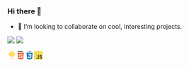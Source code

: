 ### Hi there 👋

- 👯 I’m looking to collaborate on cool, interesting projects.

<div>
  <img height="180em" src="https://github-readme-stats.vercel.app/api?username=Raymw1&show_icons=true&theme=dark&include_all_commits=true&count_private=true"/>
  <img height="180em" src="https://github-readme-stats.vercel.app/api/top-langs/?username=Raymw1&layout=compact&langs_count=16&theme=dark"/>
<div>


<img src="https://raw.githubusercontent.com/devicons/devicon/master/icons/python/python-plain-wordmark.svg" alt="python" width="20" height="20"/><img src="https://raw.githubusercontent.com/devicons/devicon/master/icons/html5/html5-original-wordmark.svg" alt="html5" width="20" height="20"/><img src="https://raw.githubusercontent.com/devicons/devicon/master/icons/css3/css3-plain-wordmark.svg" alt="css3" width="20" height="20"/><img src="https://raw.githubusercontent.com/devicons/devicon/master/icons/javascript/javascript-original.svg" alt="javascript" width="20" height="20"/>
